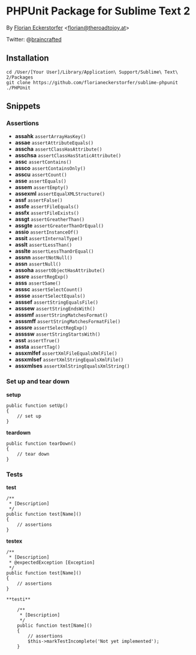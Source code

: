 # PHPUnit Package for Sublime Text 2

By [Florian Eckerstorfer](http://theroadotojoy.at) <<florian@theroadtojoy.at>>

Twitter: @[braincrafted](http://twitter.com/braincrafted)

## Installation

	cd /User/[Your User]/Library/Application\ Support/Sublime\ Text\ 2/Packages
	git clone https://github.com/florianeckerstorfer/sublime-phpunit ./PHPUnit

## Snippets

### Assertions

- **assahk** `assertArrayHasKey()`
- **assae** `assertAttributeEquals()`
- **asscha** `assertClassHasAttribute()`
- **asschsa** `assertClassHasStaticAttribute()`
- **assc** `assertContains()`
- **assco** `assertContainsOnly()`
- **asscu** `assertCount()`
- **asse** `assertEquals()`
- **assem** `assertEmpty()`
- **assexml** `assertEqualXMLStructure()`
- **assf** `assertFalse()`
- **assfe** `assertFileEquals()`
- **assfx** `assertFileExists()`
- **assgt** `assertGreatherThan()`
- **assgte** `assertGreaterThanOrEqual()`
- **assio** `assertInstanceOf()`
- **assit** `assertInternalType()`
- **asslt** `assertLessThan()`
- **asslte** `assertLessThanOrEqual()`
- **assnn** `assertNotNull()`
- **assn** `assertNull()`
- **assoha** `assertObjectHasAttribute()`
- **assre** `assertRegExp()`
- **asss** `assertSame()`
- **asssc** `assertSelectCount()`
- **assse** `assertSelectEquals()`
- **asssef** `assertStringEqualsFile()`
- **asssew** `assertStringEndsWith()`
- **asssmf** `assertStringMatchesFormat()`
- **asssmff** `assertStringMatchesFormatFile()`
- **asssre** `assertSelectRegExp()`
- **assssw** `assertStringStartsWith()`
- **asst** `assertTrue()`
- **assta** `assertTag()`
- **assxmlfef** `assertXmlFileEqualsXmlFile()`
- **assxmlsef** `assertXmlStringEqualsXmlFile()`
- **assxmlses** `assertXmlStringEqualsXmlString()`

### Set up and tear down

**setup**

	public function setUp()
	{
		// set up
	}

**teardown**

	public function tearDown()
	{
		// tear down
	}

### Tests

**test**

	/**
	 * [Description]
	 */
	public function test[Name]()
	{
		// assertions
	}

**testex**

	/**
	 * [Description]
	 * @expectedException [Exception]
	 */
	public function test[Name]()
	{
		// assertions
	}

	**testi**

		/**
		 * [Description]
		 */
		public function test[Name]()
		{
			// assertions
			$this->markTestIncomplete('Not yet implemented');
		}

